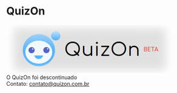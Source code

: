 # QuizOn

![QuiZon](quizon2.png)  
O QuizOn foi descontinuado  
Contato: [contato@quizon.com.br](mailto:contato@quizon.com.br)
